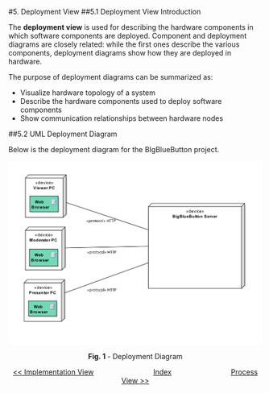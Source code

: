 #5. Deployment View
##5.1 Deployment View Introduction

The **deployment view** is used for describing the hardware components in which software components are deployed. Component and deployment diagrams are closely related: while the first ones describe the various components, deployment diagrams show how they are deployed in hardware.

The purpose of deployment diagrams can be summarized as:

* Visualize hardware topology of a system
* Describe the hardware components used to deploy software components
* Show communication relationships between hardware nodes



##5.2 UML Deployment Diagram

Below is the deployment diagram for the BIgBlueButton project.



<p align="center">
  <img src="https://github.com/mariateresachaves/bigbluebutton/blob/master/ESOF-DOCS/Software_Architecture/images/Deployment%20View.png">
  <span class="caption">
        <p align="center"><b>Fig. 1</b> - Deployment Diagram</p>
        </span>
</p>

<p align=center>
  <a href="https://github.com/mariateresachaves/bigbluebutton/blob/master/ESOF-DOCS/Software_Architecture/Implementation%20View.md#4-implementation_view"><< Implementation View</a>
  &nbsp;&nbsp;&nbsp;&nbsp;&nbsp;&nbsp;&nbsp;&nbsp;&nbsp;&nbsp;&nbsp;&nbsp;&nbsp;&nbsp;&nbsp;&nbsp;&nbsp;&nbsp;&nbsp;&nbsp;&nbsp;&nbsp;&nbsp;&nbsp;&nbsp;&nbsp;&nbsp;&nbsp;
  <a href="https://github.com/mariateresachaves/bigbluebutton/blob/master/ESOF-DOCS/Software_Architecture/Index.md">Index</a>
  &nbsp;&nbsp;&nbsp;&nbsp;&nbsp;&nbsp;&nbsp;&nbsp;&nbsp;&nbsp;&nbsp;&nbsp;&nbsp;&nbsp;&nbsp;&nbsp;&nbsp;&nbsp;&nbsp;&nbsp;&nbsp;&nbsp;&nbsp;&nbsp;&nbsp;&nbsp;&nbsp;&nbsp;
  <a href="https://github.com/mariateresachaves/bigbluebutton/blob/master/ESOF-DOCS/Software_Architecture/Process%20View.md">Process View >></a>
</p>

